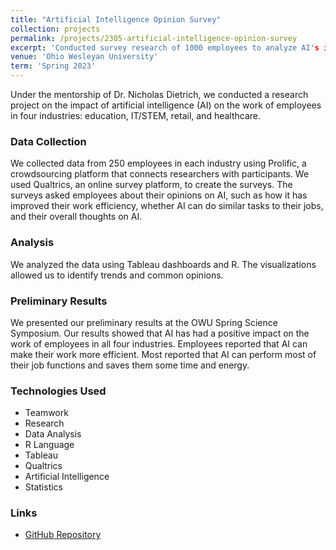 ```yaml
---
title: "Artificial Intelligence Opinion Survey"
collection: projects
permalink: /projects/2305-artificial-intelligence-opinion-survey
excerpt: 'Conducted survey research of 1000 employees to analyze AI's impact on work efficiency and attitudes. Found AI improved efficiency across industries.'
venue: 'Ohio Wesleyan University'
term: 'Spring 2023'
---
```


Under the mentorship of Dr. Nicholas Dietrich, we conducted a research project on the impact of artificial intelligence (AI) on the work of employees in four industries: education, IT/STEM, retail, and healthcare.

### Data Collection

We collected data from 250 employees in each industry using Prolific, a crowdsourcing platform that connects researchers with participants. We used Qualtrics, an online survey platform, to create the surveys. The surveys asked employees about their opinions on AI, such as how it has improved their work efficiency, whether AI can do similar tasks to their jobs, and their overall thoughts on AI.

### Analysis

We analyzed the data using Tableau dashboards and R. The visualizations allowed us to identify trends and common opinions.

### Preliminary Results

We presented our preliminary results at the OWU Spring Science Symposium. Our results showed that AI has had a positive impact on the work of employees in all four industries. Employees reported that AI can make their work more efficient. Most reported that AI can perform most of their job functions and saves them some time and energy.

### Technologies Used

- Teamwork
- Research
- Data Analysis
- R Language
- Tableau
- Qualtrics
- Artificial Intelligence
- Statistics

### Links

- [GitHub Repository](https://github.com/Aadarsha2002/DATA490)
